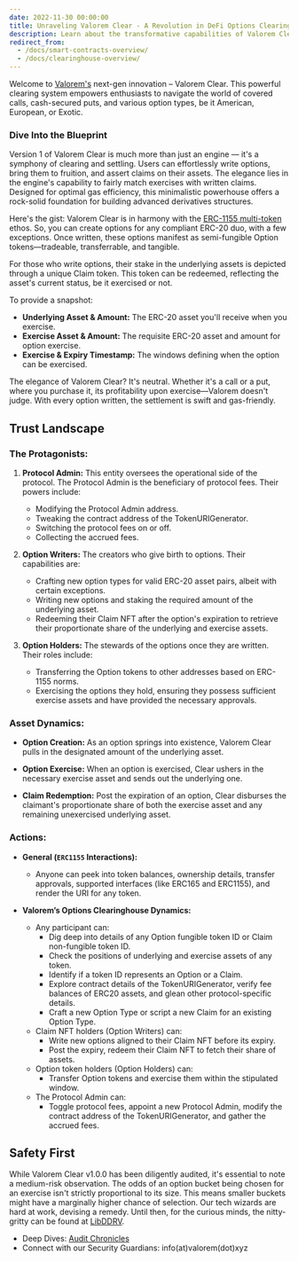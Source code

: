 ```yaml
---
date: 2022-11-30 00:00:00
title: Unraveling Valorem Clear - A Revolution in DeFi Options Clearing
description: Learn about the transformative capabilities of Valorem Clear, a cutting-edge DeFi clearing and settlement system for options. Understand how it streamlines covered calls, cash-secured puts, and more.
redirect_from:
  - /docs/smart-contracts-overview/
  - /docs/clearinghouse-overview/
---
```


Welcome to [Valorem's](https://valorem.xyz/) next-gen innovation – Valorem Clear. This powerful clearing system
empowers enthusiasts to navigate the world of covered calls, cash-secured puts, and various option types, be it
American, European, or Exotic.

### Dive Into the Blueprint

Version 1 of Valorem Clear is much more than just an engine — it's a symphony of clearing and settling. Users can
effortlessly write options, bring them to fruition, and assert claims on their assets. The elegance lies in the
engine's capability to fairly match exercises with written claims. Designed for optimal gas efficiency, this
minimalistic powerhouse offers a rock-solid foundation for building advanced derivatives structures.

Here's the gist: Valorem Clear is in harmony with the [ERC-1155 multi-token](https://eips.ethereum.org/EIPS/eip-1155) ethos. So, you can create options for any compliant ERC-20 duo, with a few exceptions. Once written, these options manifest as semi-fungible Option tokens—tradeable, transferrable, and tangible.

For those who write options, their stake in the underlying assets is depicted through a unique Claim token. This token can be redeemed, reflecting the asset's current status, be it exercised or not.

To provide a snapshot:
- **Underlying Asset & Amount:** The ERC-20 asset you'll receive when you exercise.
- **Exercise Asset & Amount:** The requisite ERC-20 asset and amount for option exercise.
- **Exercise & Expiry Timestamp:** The windows defining when the option can be exercised.

The elegance of Valorem Clear? It's neutral. Whether it's a call or a put, where you purchase it, its profitability upon exercise—Valorem doesn't judge. With every option written, the settlement is swift and gas-friendly.

## Trust Landscape

### The Protagonists:

1. **Protocol Admin:** This entity oversees the operational side of the protocol. The Protocol Admin is the beneficiary of protocol fees. Their powers include:
    - Modifying the Protocol Admin address.
    - Tweaking the contract address of the TokenURIGenerator.
    - Switching the protocol fees on or off.
    - Collecting the accrued fees.

2. **Option Writers:** The creators who give birth to options. Their capabilities are:
    - Crafting new option types for valid ERC-20 asset pairs, albeit with certain exceptions.
    - Writing new options and staking the required amount of the underlying asset.
    - Redeeming their Claim NFT after the option's expiration to retrieve their proportionate share of the underlying and exercise assets.

3. **Option Holders:** The stewards of the options once they are written. Their roles include:
    - Transferring the Option tokens to other addresses based on ERC-1155 norms.
    - Exercising the options they hold, ensuring they possess sufficient exercise assets and have provided the necessary approvals.

### Asset Dynamics:

- **Option Creation:** As an option springs into existence, Valorem Clear pulls in the designated amount of the underlying asset.

- **Option Exercise:** When an option is exercised, Clear ushers in the necessary exercise asset and sends out the underlying one.

- **Claim Redemption:** Post the expiration of an option, Clear disburses the claimant's proportionate share of both the exercise asset and any remaining unexercised underlying asset.

### Actions:

- **General (`ERC1155` Interactions):**
    - Anyone can peek into token balances, ownership details, transfer approvals, supported interfaces (like ERC165 and ERC1155), and render the URI for any token.

- **Valorem’s Options Clearinghouse Dynamics:**
    - Any participant can:
        - Dig deep into details of any Option fungible token ID or Claim non-fungible token ID.
        - Check the positions of underlying and exercise assets of any token.
        - Identify if a token ID represents an Option or a Claim.
        - Explore contract details of the TokenURIGenerator, verify fee balances of ERC20 assets, and glean other protocol-specific details.
        - Craft a new Option Type or script a new Claim for an existing Option Type.
    - Claim NFT holders (Option Writers) can:
        - Write new options aligned to their Claim NFT before its expiry.
        - Post the expiry, redeem their Claim NFT to fetch their share of assets.
    - Option token holders (Option Holders) can:
        - Transfer Option tokens and exercise them within the stipulated window.
    - The Protocol Admin can:
        - Toggle protocol fees, appoint a new Protocol Admin, modify the contract address of the TokenURIGenerator, and gather the accrued fees.

## Safety First

While Valorem Clear v1.0.0 has been diligently audited, it's essential to note a medium-risk observation. The odds of an option bucket being chosen for an exercise isn't strictly proportional to its size. This means smaller buckets might have a marginally higher chance of selection. Our tech wizards are hard at work, devising a remedy. Until then, for the curious minds, the nitty-gritty can be found at [LibDDRV](https://github.com/valorem-labs-inc/LibDDRV).

- Deep Dives: [Audit Chronicles](https://github.com/valorem-labs-inc/valorem-core/tree/master/audits)
- Connect with our Security Guardians: info(at)valorem(dot)xyz
